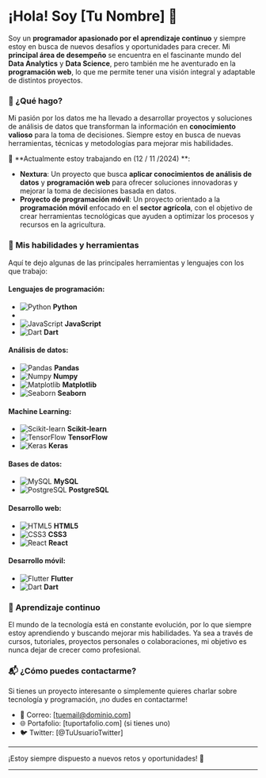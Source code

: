 # ¡Hola! Soy [Tu Nombre] 👋

Soy un **programador apasionado por el aprendizaje continuo** y siempre estoy en busca de nuevos desafíos y oportunidades para crecer. Mi **principal área de desempeño** se encuentra en el fascinante mundo del **Data Analytics** y **Data Science**, pero también me he aventurado en la **programación web**, lo que me permite tener una visión integral y adaptable de distintos proyectos.

### 🚀 ¿Qué hago?
Mi pasión por los datos me ha llevado a desarrollar proyectos y soluciones de análisis de datos que transforman la información en **conocimiento valioso** para la toma de decisiones. Siempre estoy en busca de nuevas herramientas, técnicas y metodologías para mejorar mis habilidades.

🔭 **Actualmente estoy trabajando en (12 / 11 /2024) **:
- **Nextura**: Un proyecto que busca **aplicar conocimientos de análisis de datos** y **programación web** para ofrecer soluciones innovadoras y mejorar la toma de decisiones basada en datos.
- **Proyecto de programación móvil**: Un proyecto orientado a la **programación móvil** enfocado en el **sector agrícola**, con el objetivo de crear herramientas tecnológicas que ayuden a optimizar los procesos y recursos en la agricultura.

### 🔧 Mis habilidades y herramientas
Aquí te dejo algunas de las principales herramientas y lenguajes con los que trabajo:

#### Lenguajes de programación:
- ![Python](https://upload.wikimedia.org/wikipedia/commons/thumb/c/c3/Python-logo-notext.svg/800px-Python-logo-notext.svg.png) **Python**
- <i class="devicon-r-plain colored"></i>
- ![JavaScript](https://upload.wikimedia.org/wikipedia/commons/6/6a/JavaScript-logo.svg) **JavaScript**
- ![Dart](https://upload.wikimedia.org/wikipedia/commons/thumb/4/47/Dart-logo.png/800px-Dart-logo.png) **Dart**

#### Análisis de datos:
- ![Pandas](https://upload.wikimedia.org/wikipedia/commons/2/21/Pandas_logo.svg) **Pandas**
- ![Numpy](https://upload.wikimedia.org/wikipedia/commons/0/01/NumPy_logo_2020.svg) **Numpy**
- ![Matplotlib](https://upload.wikimedia.org/wikipedia/commons/8/84/Matplotlib_logo.svg) **Matplotlib**
- ![Seaborn](https://upload.wikimedia.org/wikipedia/commons/e/e7/Seaborn_logo.svg) **Seaborn**

#### Machine Learning:
- ![Scikit-learn](https://upload.wikimedia.org/wikipedia/commons/0/05/Scikit_learn_logo_small.svg) **Scikit-learn**
- ![TensorFlow](https://upload.wikimedia.org/wikipedia/commons/2/2d/TensorFlow_logo.svg) **TensorFlow**
- ![Keras](https://upload.wikimedia.org/wikipedia/commons/4/4e/Keras_logo.png) **Keras**

#### Bases de datos:
- ![MySQL](https://upload.wikimedia.org/wikipedia/commons/6/67/MySQL_logo.svg) **MySQL**
- ![PostgreSQL](https://upload.wikimedia.org/wikipedia/commons/a/a4/Postgresql_elephant.svg) **PostgreSQL**

#### Desarrollo web:
- ![HTML5](https://upload.wikimedia.org/wikipedia/commons/3/3d/HTML5_logo_and_wordmark.svg) **HTML5**
- ![CSS3](https://upload.wikimedia.org/wikipedia/commons/d/d9/CSS3_logo.svg) **CSS3**
- ![React](https://upload.wikimedia.org/wikipedia/commons/a/a7/React-icon.svg) **React**

#### Desarrollo móvil:
- ![Flutter](https://upload.wikimedia.org/wikipedia/commons/1/17/Flutter-logo.png) **Flutter**
- ![Dart](https://upload.wikimedia.org/wikipedia/commons/thumb/4/47/Dart-logo.png/800px-Dart-logo.png) **Dart**

### 🌱 Aprendizaje continuo
El mundo de la tecnología está en constante evolución, por lo que siempre estoy aprendiendo y buscando mejorar mis habilidades. Ya sea a través de cursos, tutoriales, proyectos personales o colaboraciones, mi objetivo es nunca dejar de crecer como profesional.



### 📬 ¿Cómo puedes contactarme?
Si tienes un proyecto interesante o simplemente quieres charlar sobre tecnología y programación, ¡no dudes en contactarme!

- 📧 Correo: [tuemail@dominio.com]
- 🌐 Portafolio: [tuportafolio.com] (si tienes uno)
- 🐦 Twitter: [@TuUsuarioTwitter]

---

¡Estoy siempre dispuesto a nuevos retos y oportunidades! 🚀

---
